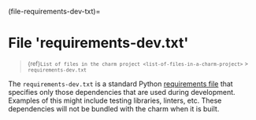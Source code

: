 (file-requirements-dev-txt)=
# File 'requirements-dev.txt'

> <small> {ref}`List of files in the charm project <list-of-files-in-a-charm-project>` > `requirements-dev.txt` </small>

The `requirements-dev.txt` is a standard Python [requirements file](https://pip.pypa.io/en/stable/reference/pip_install/#requirements-file-format) that specifies only those dependencies that are used during development. Examples of this might include testing libraries, linters, etc. These dependencies will not be bundled with the charm when it is built.
